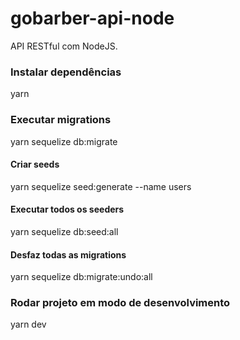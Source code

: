 # gobarber-api-node
API RESTful com NodeJS.

### Instalar dependências
yarn

###  Executar migrations
yarn sequelize db:migrate

####  Criar seeds
yarn sequelize seed:generate --name users

####  Executar todos os seeders
yarn sequelize db:seed:all

#### Desfaz todas as migrations
yarn sequelize db:migrate:undo:all

### Rodar projeto em modo de desenvolvimento
yarn dev
